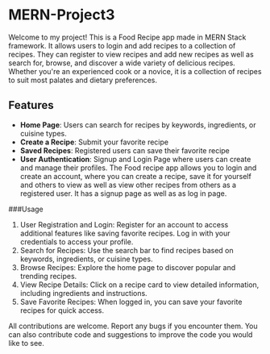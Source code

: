 # MERN-Project3
Welcome to my project!  This is a Food Recipe app made in MERN Stack framework.  It allows users to login and add recipes to a collection of recipes.  They can register to view recipes and add new recipes as well as search for, browse, and discover a wide variety of delicious recipes. Whether you're an experienced cook or a novice, it is a collection of recipes to suit most palates and dietary preferences.

## Features
- **Home Page**: Users can search for recipes by keywords, ingredients, or cuisine types.
- **Create a Recipe**: Submit your favorite recipe
- **Saved Recipes**: Registered users can save their favorite recipe
- **User Authentication**: Signup and Login Page where users can create and manage their profiles.
The Food recipe app allows you to login and create an account, where you can create a recipe, save it for yourself and others to view as well as view other recipes from others as a registered user.  It has a signup page as well as as log in page.


###Usage
1.	User Registration and Login:  Register for an account to access additional features like saving favorite recipes.
                                	Log in with your credentials to access your profile.
2.	Search for Recipes:  Use the search bar to find recipes based on keywords, ingredients, or cuisine types.
3.	Browse Recipes:  Explore the home page to discover popular and trending recipes.
4.	View Recipe Details:  Click on a recipe card to view detailed information, including ingredients and instructions.
5.	Save Favorite Recipes:  When logged in, you can save your favorite recipes for quick access.

All contributions are welcome.  Report any bugs if you encounter them.  You can also contribute code and suggestions to improve the code you would like to see.

